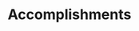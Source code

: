 ---
# An instance of the Accomplishments widget.
# Documentation: https://wowchemy.com/docs/page-builder/
widget: accomplishments

# This file represents a page section.
headless: true

# Order that this section appears on the page.
weight: 50

# Note: `&shy;` is used to add a 'soft' hyphen in a long heading.
title: 'Accomplish&shy;ments'
subtitle:

# Date format
#   Refer to https://wowchemy.com/docs/customization/#date-format
date_format: Jan 2006

# Accomplishments.
#   Add/remove as many `item` blocks below as you like.
#   `title`, `organization`, and `date_start` are the required parameters.
#   Leave other parameters empty if not required.
#   Begin multi-line descriptions with YAML's `|2-` multi-line prefix.
item: 
- certificate_url: http://edf.dlut.edu.cn/info/1078/4412.htm 
  date_end: ''
  date_start: '2021-11-02'
  description: |2
    * Only for students from families with financial difficulties.
    * Keeping academic excellence & won other individual scholarships.
  organization: Dalian University of Technology
  organization_url: https://www.dlut.edu.cn/
  title: 'Hong Kong Alumni Association Self-Improvement Student Scholarship'
  url: 'http://edf.dlut.edu.cn/index.htm'
- certificate_url: https://www.comap.com/Certform
  date_end: ''
  date_start: '2021-03-01'
  description: |2
    * Team Control Number: 2118176. 
    * Participated as a modeler.
  organization: Consortium for Mathematics and Its Applications
  organization_url: https://www.comap.com/
  title: 'Honorable Mention in MCM'
  url: 'https://www.comap.com/undergraduate/contests/index.html'
- certificate_url: http://www.mathorcup.org/certificate/result/mc2020202859
  date_end: ''
  date_start: '2020-06-26'
  description: '* Participated as a modeler.'
  organization: 'Mathorcup: College Mathematical Modeling Challenge'
  organization_url: http://www.mathorcup.org/index
  title: 'First Prize in Mathorcup Challenge'
  url: ''
- certificate_url: https://www.comap.com/Certform
  date_end: ''
  date_start: '2020-03-01'
  description: |2
    * Team Control Number: 2003176.
    * Participated as a modeler.
  organization: Consortium for Mathematics and Its Applications
  organization_url: https://www.comap.com/
  title: 'Honorable Mention in ICM'
  url: 'https://www.comap.com/undergraduate/contests/index.html'

design:
  columns: '2'
---